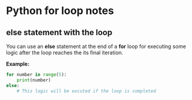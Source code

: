 # Python **for** loop notes

## **else** statement with the loop

You can use an **else** statement at the end of a **for** loop for executing
some logic after the loop reaches the its final iteration.

**Example:**
```python
for number in range(5):
    print(number)
else:
    # This logic will be excuted if the loop is completed
```

